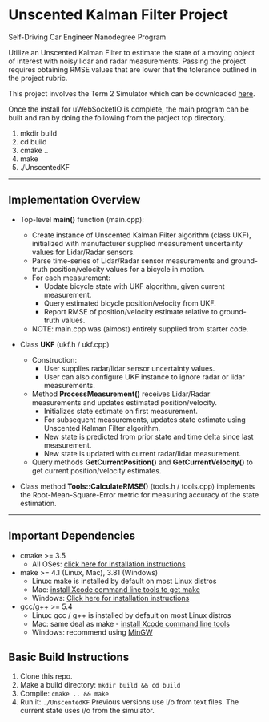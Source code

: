 # Unscented Kalman Filter Project
Self-Driving Car Engineer Nanodegree Program

Utilize an Unscented Kalman Filter to estimate the state of a moving object of interest with noisy lidar and radar measurements. Passing the project requires obtaining RMSE values that are lower that the tolerance outlined in the project rubric. 

This project involves the Term 2 Simulator which can be downloaded [here](https://github.com/udacity/self-driving-car-sim/releases).

Once the install for uWebSocketIO is complete, the main program can be built and ran by doing the following from the project top directory.

1. mkdir build
2. cd build
3. cmake ..
4. make
5. ./UnscentedKF

---

## Implementation Overview

* Top-level __main()__ function (main.cpp):
  + Create instance of Unscented Kalman Filter algorithm (class UKF), initialized with manufacturer supplied measurement uncertainty values for Lidar/Radar sensors.
  + Parse time-series of Lidar/Radar sensor measurements and ground-truth position/velocity values for a bicycle in motion. 
  + For each measurement:
    - Update bicycle state with UKF algorithm, given current measurement.
    - Query estimated bicycle position/velocity from UKF.
    - Report RMSE of position/velocity estimate relative to ground-truth values.
  + NOTE: main.cpp was (almost) entirely supplied from starter code.

* Class __UKF__ (ukf.h / ukf.cpp)
  + Construction:
    - User supplies radar/lidar sensor uncertainty values.
    - User can also configure UKF instance to ignore radar or lidar measurements.
  + Method __ProcessMeasurement()__ receives Lidar/Radar measurements and updates estimated position/velocity.
    - Initializes state estimate on first measurement.
    - For subsequent measurements, updates state estimate using Unscented Kalman Filter algorithm.
    - New state is predicted from prior state and time delta since last measurement.
    - New state is updated with current radar/lidar measurement.
  + Query methods __GetCurrentPosition()__ and __GetCurrentVelocity()__ to get current position/velocity estimates.

* Class method __Tools::CalculateRMSE()__ (tools.h / tools.cpp) implements the Root-Mean-Square-Error metric for measuring accuracy of the state estimation. 

---

## Important Dependencies
* cmake >= 3.5
  * All OSes: [click here for installation instructions](https://cmake.org/install/)
* make >= 4.1 (Linux, Mac), 3.81 (Windows)
  * Linux: make is installed by default on most Linux distros
  * Mac: [install Xcode command line tools to get make](https://developer.apple.com/xcode/features/)
  * Windows: [Click here for installation instructions](http://gnuwin32.sourceforge.net/packages/make.htm)
* gcc/g++ >= 5.4
  * Linux: gcc / g++ is installed by default on most Linux distros
  * Mac: same deal as make - [install Xcode command line tools](https://developer.apple.com/xcode/features/)
  * Windows: recommend using [MinGW](http://www.mingw.org/)

## Basic Build Instructions

1. Clone this repo.
2. Make a build directory: `mkdir build && cd build`
3. Compile: `cmake .. && make`
4. Run it: `./UnscentedKF` Previous versions use i/o from text files.  The current state uses i/o
from the simulator.
